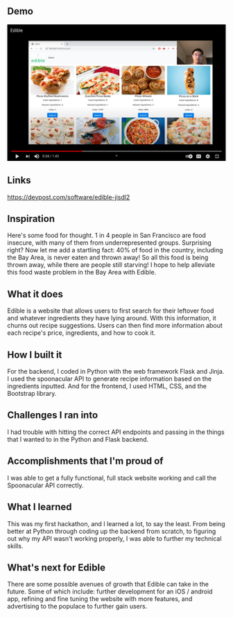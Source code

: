 ## Demo
[![IMAGE ALT TEXT HERE](demo.png)]()

## Links
https://devpost.com/software/edible-jisdl2


## Inspiration
Here's some food for thought. 1 in 4 people in San Francisco are food insecure, with many of them from underrepresented groups. Surprising right? Now let me add a startling fact: 40% of food in the country, including the Bay Area, is never eaten and thrown away! So all this food is being thrown away, while there are people still starving! I hope to help alleviate this food waste problem in the Bay Area with Edible.

## What it does
Edible is a website that allows users to first search for their leftover food and whatever ingredients they have lying around. With this information, it churns out recipe suggestions. Users can then find more information about each recipe's price, ingredients, and how to cook it.

## How I built it
For the backend, I coded in Python with the web framework Flask and Jinja. I used the spoonacular API to generate recipe information based on the ingredients inputted. And for the frontend, I used HTML, CSS, and the Bootstrap library. 

## Challenges I ran into
I had trouble with hitting the correct API endpoints and passing in the things that I wanted to in the Python and Flask backend. 

## Accomplishments that I'm proud of
I was able to get a fully functional, full stack website working and call the Spoonacular API correctly. 

## What I learned
This was my first hackathon, and I learned a lot, to say the least. From being better at Python through coding up the backend from scratch, to figuring out why my API wasn't working properly, I was able to further my technical skills.

## What's next for Edible
There are some possible avenues of growth that Edible can take in the future. Some of which include: further development for an iOS / android app, refining and fine tuning the website with more features, and advertising to the populace to further gain users. 
